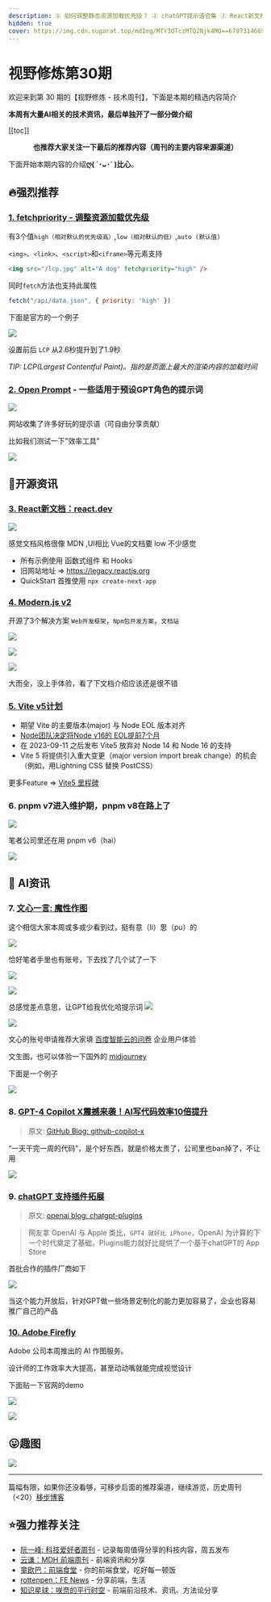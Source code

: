 ```yaml
---
description: ① 如何调整静态资源加载优先级？ ② chatGPT提示语合集 ③ React新文档，Vite5，pnpm8... ④ 文心魔性作图等一大波AI资讯...
hidden: true
cover: https://img.cdn.sugarat.top/mdImg/MTY3OTczMTQ2Njk4MQ==679731466981
---
```


# 视野修炼第30期

欢迎来到第 30 期的【视野修炼 - 技术周刊】，下面是本期的精选内容简介

**本周有大量AI相关的技术资讯，最后单独开了一部分做介绍**

[[toc]]

<center>

**​也推荐大家关注一下最后的推荐内容（周刊的主要内容来源渠道）**
</center>


下面开始本期内容的介绍**ღ( ´･ᴗ･` )比心**。
## 🔥强烈推荐
### [1. fetchpriority - 调整资源加载优先级](https://imkev.dev/fetchpriority-opportunity)
有3个值`high（相对默认的优先级高）`,`low（相对默认的低）`,`auto (默认值)`

`<img>`、`<link>`、`<script>`和`<iframe>`等元素支持

```html
<img src="/lcp.jpg" alt="A dog" fetchpriority="high" />
```

同时`fetch`方法也支持此属性
```js
fetch("/api/data.json", { priority: 'high' })
```
下面是官方的一个例子

![](https://img.cdn.sugarat.top/mdImg/MTY3OTcyNjkwODk0Ng==679726908946)

设置前后 `LCP` 从2.6秒提升到了1.9秒 

*TIP: LCP(Largest Contentful Paint)。指的是页面上最大的渲染内容的加载时间*

### [2. Open Prompt](https://openprompt.co/) - 一些适用于预设GPT角色的提示词

![](https://img.cdn.sugarat.top/mdImg/MTY3OTcyODI3MDg3Mw==679728270873)

网站收集了许多好玩的提示语（可自由分享贡献）

比如我们测试一下"效率工具"

![](https://img.cdn.sugarat.top/mdImg/MTY3OTcyODQ0MDIxMg==679728440212)

## 🔧开源资讯
### [3. React新文档：react.dev](https://react.dev/)
![](https://img.cdn.sugarat.top/mdImg/MTY3OTcyOTI5MzQ2Mg==679729293462)

感觉文档风格很像 MDN ,UI相比 Vue的文档要 low 不少感觉
* 所有示例使用 函数式组件 和 Hooks
* 旧网站地址 => https://legacy.reactjs.org
* QuickStart 首推使用 `npx create-next-app`

### [4. Modern.js v2](https://mp.weixin.qq.com/s/Ec8nw2Lt9lVQsdL2om7p9Q)
开源了3个解决方案 `Web开发框架`，`Npm包开发方案`，`文档站`

![](https://img.cdn.sugarat.top/mdImg/MTY3OTcyOTQzMDkwMw==679729430903)

![](https://img.cdn.sugarat.top/mdImg/MTY3OTczMDIwNTUzMA==679730205530)

![](https://img.cdn.sugarat.top/mdImg/MTY3OTczMDIxOTE3NA==679730219174)

大而全，没上手体验，看了下文档介绍应该还是很不错

### [5. Vite v5计划](https://github.com/vitejs/vite/discussions/12466)
* 期望 Vite 的主要版本(major) 与 Node EOL 版本对齐
* [Node团队决定将Node v16的 EOL提前7个月](https://nodejs.org/en/blog/announcements/nodejs16-eol)
* 在 2023-09-11 之后发布 Vite5 放弃对 Node 14 和 Node 16 的支持
* Vite 5 将提供引入重大变更（major version import break change）的机会（例如，用Lightning CSS 替换 PostCSS）

更多Feature => [Vite5 里程碑](https://github.com/vitejs/vite/milestone/13)

### 6. pnpm v7进入维护期，pnpm v8在路上了

![](https://img.cdn.sugarat.top/mdImg/MTY3OTczMTE0MTg2Nw==679731141867)

笔者公司里还在用 pnpm v6（hai）

![](https://img.cdn.sugarat.top/mdImg/MTY3OTczMTI2MTM2MA==679731261361)

## 🤖 AI资讯
### 7. [文心一言: 魔性作图](https://mp.weixin.qq.com/s/AhH60zeVuPTraNq7EBOTRg)
这个相信大家本周或多或少看到过，挺有意（li）思（pu）的

![](https://img.cdn.sugarat.top/mdImg/MTY3OTczMjcwODc3OQ==679732708779)

恰好笔者手里也有账号，下去找了几个试了一下

![](https://img.cdn.sugarat.top/mdImg/MTY3OTczMjg0MDI0Ng==679732840246)

![](https://img.cdn.sugarat.top/mdImg/MTY3OTczMzA0ODY3OA==679733048678)

总感觉差点意思，让GPT给我优化哈提示词
![](https://img.cdn.sugarat.top/mdImg/MTY3OTczMzE5MzQ4Ng==679733193486)

![](https://img.cdn.sugarat.top/mdImg/MTY3OTczMzE2MzI5Ng==679733163296)

文心的账号申请推荐大家填 [百度智能云的问卷](https://cloud.baidu.com/survey_summit/wenxin.html) 企业用户体验

文生图，也可以体验一下国外的 [midjourney](https://docs.midjourney.com/docs/midjourney-discord)

下面是一个例子

![](https://img.cdn.sugarat.top/mdImg/MTY3OTczNDk3MDk2OA==679734970968)

### 8. [GPT-4 Copilot X震撼来袭！AI写代码效率10倍提升](https://mp.weixin.qq.com/s/ATxJXbXOH9cQnx6VSkTB6A)
>原文: [GitHub Blog: github-copilot-x](https://github.blog/2023-03-22-github-copilot-x-the-ai-powered-developer-experience/)

“一天干完一周的代码”，是个好东西，就是价格太贵了，公司里也ban掉了，不让用

![](https://img.cdn.sugarat.top/mdImg/MTY3OTczMTYwMTM4Nw==679731601387)

### 9. [chatGPT 支持插件拓展](https://mp.weixin.qq.com/s/HtmuDGtVKs6LUfwVIzBOlg)
>原文: [openai blog: chatgpt-plugins](https://openai.com/blog/chatgpt-plugins)

>网友拿 OpenAI 与 Apple 类比，`GPT4 就好比 iPhone`，OpenAI 为计算的下一个时代奠定了基础，Plugins能力就好比提供了一个基于chatGPT的 App Store

首批合作的插件厂商如下

![](https://img.cdn.sugarat.top/mdImg/MTY3OTczMjI2NDE4OQ==679732264189)

当这个能力开放后，针对GPT做一些场景定制化的能力更加容易了，企业也容易推广自己的产品

### [10. Adobe Firefly](https://www.adobe.com/sensei/generative-ai/firefly.html)
Adobe 公司本周推出的 AI 作图服务。

设计师的工作效率大大提高，甚至动动嘴就能完成视觉设计

下面贴一下官网的demo

![](https://img.cdn.sugarat.top/mdImg/MTY3OTczNTQ2MzI1NQ==679735463255)

![](https://img.cdn.sugarat.top/mdImg/MTY3OTczNTUxMzU1MA==679735513550)

## 😛趣图

![](https://img.cdn.sugarat.top/mdImg/MTY3OTczNjcxNDM3NQ==679736714375)

---

篇幅有限，如果你还没看够，可移步后面的推荐渠道，继续游览，历史周刊（<20）[移步博客](https://sugarat.top/weekly/index.html)

## ⭐️强力推荐关注
* [阮一峰: 科技爱好者周刊](https://www.ruanyifeng.com/blog/archives.html) - 记录每周值得分享的科技内容，周五发布
* [云谦：MDH 前端周刊](https://www.yuque.com/chencheng/mdh-weekly) - 前端资讯和分享
* [童欧巴：前端食堂](https://github.com/Geekhyt/weekly) - 你的前端食堂，吃好每一顿饭
* [rottenpen：FE News](https://rottenpen.zhubai.love/) - 分享前端，生活
* [知识星球：咲奈的平行时空](https://wx.zsxq.com/dweb2/index/group/15552285284822) - 前端前沿技术、资讯、方法论分享
